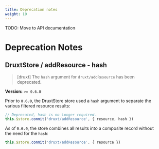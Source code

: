 ```yaml
---
title: Deprecation notes
weight: 10
---
```


TODO: Move to API documentation

# Deprecation Notes

## DruxtStore / addResource - hash

> [druxt] The `hash` argument for `druxt/addResource` has been deprecated.

**Version:** `>= 0.6.0`

Prior to `0.6.0`, the DruxtStore store used a `hash` argument to separate the various filtered resource results:

```js
// Deprecated, hash is no longer required.
this.$store.commit('druxt/addResource', { resource, hash })
```

As of `0.6.0`, the store combines all results into a composite record without the need for the `hash`:

```js
this.$store.commit('druxt/addResource', { resource })
```
